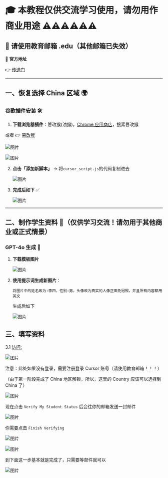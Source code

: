 # 🎓 本教程仅供交流学习使用，请勿用作商业用途 ⚠️⚠️⚠️⚠️⚠️⚠️

## 📧 请使用教育邮箱 .edu（其他邮箱已失效）

🔗 **官方地址**

👉 [传送门](https://www.cursor.com/students)

---

## 一、恢复选择 China 区域 🌍

### 谷歌插件安装 🛠️

1. **下载浏览器插件**：篡改猴(油猴)，[Chrome 应用商店](https://chromewebstore.google.com/category/extensions)，搜索篡改猴

或者 👉 [篡改猴](https://chromewebstore.google.com/detail/%E7%AF%A1%E6%94%B9%E7%8C%B4/dhdgffkkebhmkfjojejmpbldmpobfkfo?hl=zh-CN&utm_source=ext_sidebar)

![图片](./images/youhou.png)

![图片](./images/1.1.png)

2. **点击「添加新脚本」** → 将`cursor_script.js`的代码复制进去

   ![图片](./images/1.2.png)

3. **完成后如下** ✅

   ![图片](./images/1.3.png)

---

## 二、制作学生资料 🎨（仅供学习交流！请勿用于其他商业或正式情景）

### **GPT-4o 生成** 🤖

1. **下载模板图片**

   ![图片](./images/2.1.jpg)

2. **使用提示词生成新图片**：

   ```
   将图片中的姓名改为:李四，性别:男，头像改为真实的人像正面免冠照，并且所有内容都用英文
   ```

   生成后如下

   ![图片](./images/2.2.png)

## 三、填写资料

3.1 [访问:](https://www.cursor.com/students)

![图片](./images/3.2.png)

注意：此处如果没有登录，需要注册登录 Cursor 账号（请使用教育邮箱！！！）

（由于第一阶段完成了 China 地区解锁，所以，这里的 Country 应该可以选择到 China 了）

![图片](./images/3.1.png)

现在点击 `Verify My Student Status` 后会往你的邮箱发送一封邮件

![图片](./images/3.3.png)

你需要点击 `Finish Verifying`

![图片](./images/3.5.jpg)

![图片](./images/3.7.png)

到下面这一步基本就是完成了，只需要等邮件就可以

![图片](./images/3.8.png)
